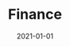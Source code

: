 ---
title: Finance
description: Brief description of this section
cover: finance.jpg
date: 2021-01-01
---